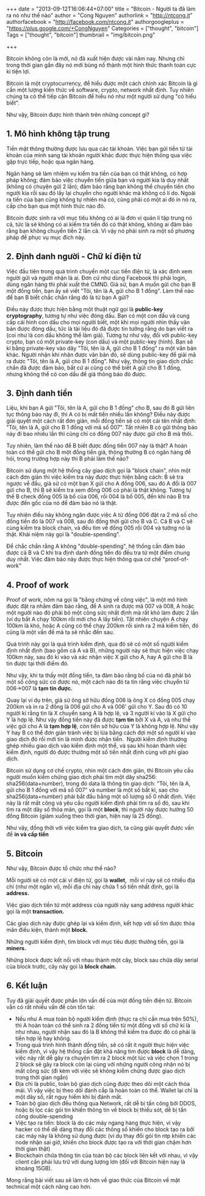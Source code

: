 +++
date = "2013-09-12T16:06:44+07:00"
title = "Bitcoin - Người ta đã làm ra nó như thế nào"
author = "Cong Nguyen"
authorlink = "http://ntcong.it"
authorfacebook = "http://facebook.com/ntcong.it"
authorgoogleplus = "https://plus.google.com/+CongNguyen"
Categories = ["thought", "bitcoin"]
Tags = ["thought", "bitcoin"]
thumbnail = "img/bitcoin.png"

+++

Bitcoin không còn là mới, nó đã xuất hiện được vài năm nay. Nhưng chỉ trong thời gian gần đây nó mới bùng nổ thành một hình thức thanh toán cực kì tiện lợi.

Bitcoin là một cryptocurrency, để hiểu được một cách chính xác Bitcoin là gì cần một lượng kiến thức về software, crypto, network nhất định. Tuy nhiên chúng ta có thể tiếp cận Bitcoin để hiểu nó như một người sử dụng "có hiểu biết".

Như vậy, Bitcoin được hình thành trên những concept gì?

## 1. Mô hình không tập trung

Tiền mặt thông thường được lưu qua các tài khoản. Việc bạn gửi tiền từ tài khoản của mình sang tài khoản người khác được thực hiện thông qua việc gặp trực tiếp, hoặc qua ngân hàng.

Ngân hàng sẽ làm nhiệm vụ kiểm tra tiền của bạn có thật không, có hợp pháp không; đảm bảo việc chuyển tiền giữa bạn và người kia là duy nhất (không có chuyện gửi 2 lần); đảm bảo rằng bạn không thể chuyển tiền cho người kia rồi sau đó lấy lại chuyển cho người khác mà không có lí do. Ngoài ra tiền của bạn cũng không tự nhiên mà có, cũng phải có một ai đó in nó ra, cấp cho bạn qua một hình thức nào đó.

Bitcoin được sinh ra với mục tiêu không có ai là đơn vị quản lí tập trung nó cả, tức là sẽ không có ai kiểm tra tiền đó có thật không, không ai đảm bảo rằng bạn không chuyển tiền 2 lần cả. Vì vậy nó phải sinh ra một số phương pháp để phục vụ mục đích này.

## 2. Định danh người - Chữ kí điện tử

Việc đầu tiên trong quá trình chuyển một cục tiền điện tử, là xác định xem người gửi và người nhận là ai. Đơn cử như dùng Facebook thì phải login, dùng ngân hàng thì phải xuất thẻ CMND. Giả sử, bạn A muốn gửi cho bạn B một đồng tiền, bạn ấy sẽ viết "Tôi, tên là A, gửi cho B 1 đồng". Làm thế nào để bạn B biết chắc chắn rằng đó là từ bạn A gửi?

Điều này được thực hiện bằng một thuật ngữ gọi là **public-key cryptography**, tương tự như việc đóng dấu. Bạn có một con dấu và cung cấp cái hình con dấu cho mọi người biết, một khi mọi người nhìn thấy văn bản được đóng dấu, tức là tài liệu đó đã được tin tưởng rằng do bạn viết ra (coi như là con dấu không thể làm giả). Tương tự như vậy, đối với public-key crypto, bạn có một private-key (con dấu) và một public-key (hình). Bạn sẽ kí bằng private-key vào dãy "Tôi, tên là A, gửi cho B 1 đồng" ra một văn bản khác. Người nhận khi nhận được văn bản đó, sẽ dùng public-key để giải mã ra được "Tôi, tên là A, gửi cho B 1 đồng". Như vậy, thông tin giao dịch chắc chắn đã được đảm bảo, bất cứ ai cũng có thể biết A gửi cho B 1 đồng, nhưng không thể có con dấu để giả thông báo đó được.

## 3. Định danh tiền

Liệu, khi bạn A gửi "Tôi, tên là A, gửi cho B 1 đồng" cho B, sau đó B gửi liên tục thông báo này đi, thì A có bị mất tiền nhiều lần không? Điều này được giải quyết một cách rất đơn giản, mỗi đồng tiền sẽ có một cái tên nhất định: "Tôi, tên là A, gửi cho B 1 đồng với mã số 007". Tất nhiên B có gửi thông báo này đi bao nhiêu lần thì cũng chỉ có đồng 007 này được gửi cho B mà thôi.

Tuy nhiên, làm thế nào để B biết được đồng tiền 007 này là thật? A hoàn toàn có thể gửi cho B một đồng tiền giả, thông thường B có ngân hàng để hỏi, trong trường hợp này thì B phải làm thế nào?

Bitcoin sử dụng một hệ thống cây giao dịch gọi là "block chain", nhìn một cách đơn giản thì việc kiểm tra này được thực hiện bằng cách: B sẽ tra ngược về đầu, giả sử có một bạn X gửi cho A đồng 006, sau đó A đổi là 007 gửi cho B, thì B sẽ kiểm tra xem đồng 006 có phải là thật không. Tương tự thế B check đồng 005 là bố của 006, rồi 004 là bố 005, đến khi nào B tra được đến gốc của nó để đảm bảo nó là thật.

Tuy nhiên điều này không ngăn được việc A từ đồng 006 đặt ra 2 mã số cho đồng tiền đó là 007 và 008, sau đó đồng thời gửi cho B và C. Cả B và C sẽ cùng kiểm tra block chain, và đều tìm về đồng 005 rồi 004 và tưởng nó là thật. Khái niệm này gọi là "double-spending".

Để chắc chắn rằng A không "double-spending", hệ thống cần đảm bảo được cả B và C khi tra định danh đồng tiền đó đều tra từ một điểm chung duy nhất. Việc đảm bảo này được thực hiện thông qua cơ chế "proof-of-work"

## 4. Proof of work

Proof of work, nôm na gọi là "bằng chứng về công việc", là một mô hình được đặt ra nhằm đảm bảo rằng, để A sinh ra được mã 007 và 008, A hoặc một người nào đó phải bỏ một công sức nhất định mà rất khó làm được 2 lần (ví dụ bắt A chạy 100km rồi mới cho A lấy tiền). Tất nhiên chuyện A chạy 100km là khó, hoặc A cũng có thể chạy 200km rồi sinh ra 2 mã kiếm tiền, đó cũng là một vấn đề mà ta sẽ nhắc đến sau.

Quá trình này gọi là quá trình kiểm định, qua đó sẽ có một số người kiểm định nhất định (bao gồm cả A và B), những người này sẽ thực hiện việc chạy 100km này, sau đó kí vào và xác nhận việc X gửi cho A, hay A gửi cho B là tin được tại thời điểm đó.

Như vậy, khi ta thấy một đồng tiền, ta đảm bảo rằng bố của nó đã phải bỏ một số công sức có được nó, một cách nào đó ta tin rằng việc chuyển từ 006-&gt;007 là **tạm tin được.**

Quay lại ví dụ trên, giả sử ông sở hữu đồng 006 là ông X có đồng 005 chạy 200km và in ra 2 đồng là 006 gửi cho A và 006' gửi cho Y. Sau đó có 10 người kí rằng tin là X chuyển sang A là hợp lệ, và 3 người kí vào là X gửi cho Y là hợp lệ. Như vậy đồng tiền này đã được **tạm tin**&nbsp;bởi X và A, và như thế việc gửi cho A là **tạm hợp lệ**, còn tiền sở hữu của Y là không hợp lệ. Như vậy Y hay B có thể đơn giản tránh việc bị lừa bằng cách đợi một số người kí vào giao dịch đó rồi mới tin là mình được nhận tiền. &nbsp;Người kiểm định thường ghép nhiều giao dịch vào kiểm định một thể, và sau khi hoàn thành việc kiểm định, người đó được thưởng một số tiền nhất định cùng với phí giao dịch.

Bitcoin sử dụng cơ chế crypto, nhìn một cách đơn giản, thì Bitcoin yêu cầu người muốn kiểm chứng giao dịch phải tìm một dãy sha256: sha256(data+number), trong đó data là thông tin giao dịch: "Tôi, tên là A, gửi cho B 1 đồng với mã số 007" và number là một số bất kì, sao cho sha256(data+number) phải bắt đầu bằng một số lượng số 0 nhất định. Việc này là rất mất công và yêu cầu người kiểm định phải tìm ra số đó, sau khi tìm ra một dãy số thỏa mãn, gọi là một **block**, thì người này được hưởng 50 đồng Bitcoin (giảm xuống theo thời gian, hiện nay là 25 đồng).

Như vậy, đồng thời với việc kiểm tra giao dịch, ta cũng giải quyết được vấn đề **in và cấp tiền**

## 5. Bitcoin

Như vậy, Bitcoin được tổ chức như thế nào?

Mỗi người sẽ có một cái ví điện tử, gọi là **wallet**, &nbsp;mỗi ví này sẽ có nhiều địa chỉ (như một ngăn ví), mỗi địa chỉ này chứa 1 số tiền nhất định, gọi là **address.**

Việc giao dịch tiền từ một address của người này sang address người khác gọi là một **transaction.**

Các giao dịch này được ghép lại và kiểm định, kết hợp với số tìm được thỏa mãn điều kiện, thành một **block.**

Những người kiểm định, tìm block với mục tiêu được thưởng tiền, gọi là **miners.**

Những block được kết nối với nhau thành một cây, block sau chứa dãy serial của block trước, cây này gọi là **block chain.**

## 6. Kết luận

Tuy đã giải quyết được phần lớn vấn đề của một đồng tiền điện tử. Bitcoin vẫn có rất nhiều vấn đề còn tồn tại:

*   Nếu như A mua toàn bộ người kiểm định (thực ra chỉ cần mua trên 50%), thì A hoàn toàn có thể sinh ra 2 đồng tiền từ một đồng với số chữ kí là như nhau, người nhận sau đó là B không thể kiểm tra được đó có phải là tiền hợp lệ hay không.
*   Trong quá trình hình thành đồng tiền, sẽ có rất ít người thực hiện việc kiểm định, vì vậy hệ thống cần đặt khả năng tìm được **block** là dễ dàng, việc này rất dễ gây ra chuyện tìm ra 2 block một lúc và việc chọn 1 trong 2 block sẽ gây ra block còn lại cùng với những người công nhận nó bị mất công sức (đi kèm với việc sẽ không kiểm chứng được giao dịch trong thời gian ngắn)
*   Địa chì là public, toàn bộ giao dịch cũng được theo dõi một cách thỏa mái. Vì vậy việc bị theo dõi đánh cắp là hoàn toàn có thể. Wallet lại chỉ là một dãy số, rất nguy hiểm khi bị đánh mất.
*   Toàn bộ giao dịch đều thông qua Network, rất dễ bị tấn công bởi DDOS, hoặc bị lọc các gói tin khiến thông tin về block bị thiếu sót, dễ bị tấn công double-spending
*   Việc tạo ra tiền: block là do các máy ngang hàng thực hiện, vì vậy hacker có thể dễ dàng thay đổi các thông số khiến cho block tạo ra bởi các máy này là không sử dụng được (ví dụ thay đổi gói tin ntp khiến các node nhận sai giờ, khiến cho block được tạo ra với thời gian chậm hơn thời gian thật)
*   Blockchain chứa thông tin của toàn bộ các block liên kết với nhau, vì vậy client cần phải lưu trữ với dung lượng lơn (đối với Bitcoin hiện nay là khoảng 15GB).

Mong rằng bài viết sau sẽ làm rõ hơn về giao thức của Bitcoin về mặt technical một cách nâng cao hơn.
